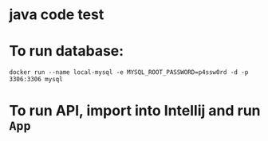 # java code test

# To run database:

`docker run --name local-mysql -e MYSQL_ROOT_PASSWORD=p4ssw0rd -d -p 3306:3306 mysql
`

# To run API, import into Intellij and run `App`
